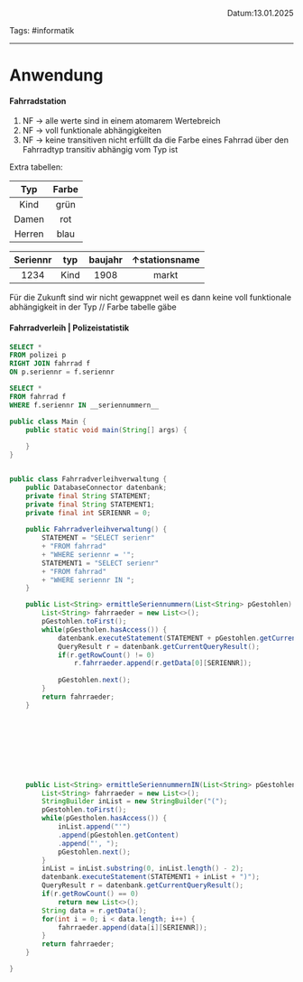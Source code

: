 <p align="right">Datum:13.01.2025</p>

Tags: #informatik 

---

# Anwendung

#### Fahrradstation
1. NF -> alle werte sind in einem atomarem Wertebreich
2. NF -> voll funktionale abhängigkeiten
3. NF -> keine transitiven nicht erfüllt da die Farbe eines Fahrrad über den Fahrradtyp transitiv abhängig vom Typ ist


Extra tabellen:

Typ | Farbe
:-:|:-:
Kind|grün
Damen|rot
Herren|blau

Seriennr | typ | baujahr | ↑stationsname
:-:|:-:|:-:|:-:
1234|Kind|1908|markt


Für die Zukunft sind wir nicht gewappnet weil es dann keine voll funktionale abhängigkeit in der Typ // Farbe tabelle gäbe



#### Fahrradverleih | Polizeistatistik

```sql
SELECT * 
FROM polizei p
RIGHT JOIN fahrrad f
ON p.seriennr = f.seriennr

```


```sql
SELECT * 
FROM fahrrad f
WHERE f.seriennr IN __seriennummern__

```


```java
public class Main {
	public static void main(String[] args) {
	
	}
}


public class Fahrradverleihverwaltung {
	public DatabaseConnector datenbank;
	private final String STATEMENT;
	private final String STATEMENT1;
	private final int SERIENNR = 0;
	
	public Fahrradverleihverwaltung() {
		STATEMENT = "SELECT serienr"
		+ "FROM fahrrad" 
		+ "WHERE seriennr = '";
		STATEMENT1 = "SELECT serienr"
		+ "FROM fahrrad" 
		+ "WHERE seriennr IN ";
	}

	public List<String> ermittleSeriennummern(List<String> pGestohlen) {
		List<String> fahrraeder = new List<>();
		pGestohlen.toFirst();
		while(pGestholen.hasAccess()) { 
			datenbank.executeStatement(STATEMENT + pGestohlen.getCurrent() + "'");
			QueryResult r = datenbank.getCurrentQueryResult();
			if(r.getRowCount() != 0)
				r.fahrraeder.append(r.getData[0][SERIENNR]);
			
			pGestohlen.next();
		}
		return fahrraeder;
	}









	public List<String> ermittleSeriennummernIN(List<String> pGestohlen) {
		List<String> fahrraeder = new List<>();
		StringBuilder inList = new StringBuilder("(");
		pGestohlen.toFirst();
		while(pGestholen.hasAccess()) {
			inList.append("'")
			.append(pGestohlen.getContent)
			.append("', ");
			pGestohlen.next();
		}
		inList = inList.substring(0, inList.length() - 2);
		datenbank.executeStatement(STATEMENT1 + inList + ")");
		QueryResult r = datenbank.getCurrentQueryResult();
		if(r.getRowCount() == 0)
			return new List<>();
		String data = r.getData();
		for(int i = 0; i < data.length; i++) {
			fahrraeder.append(data[i][SERIENNR]);
		}
		return fahrraeder;
	}

}


```
